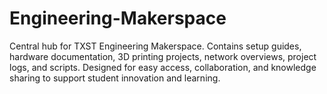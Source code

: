 # Engineering-Makerspace
Central hub for TXST Engineering Makerspace. Contains setup guides, hardware documentation, 3D printing projects, network overviews, project logs, and scripts. Designed for easy access, collaboration, and knowledge sharing to support student innovation and learning.
